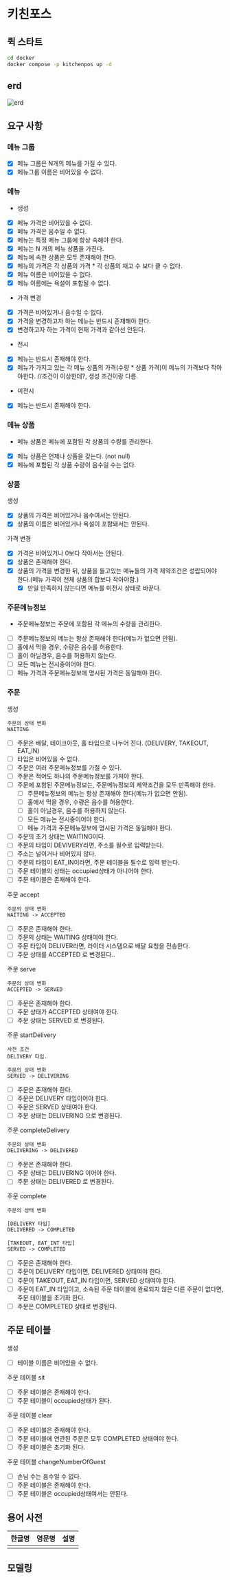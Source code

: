 # 키친포스

## 퀵 스타트

```sh
cd docker
docker compose -p kitchenpos up -d
```

## erd
![erd](./ERD.png)

## 요구 사항

### 메뉴 그룹
- [x] 메뉴 그룹은 N개의 메뉴를 가질 수 있다.
- [x] 메뉴그룹 이름은 비어있을 수 없다.

### 메뉴
- 생성
- [x] 메뉴 가격은 비어있을 수 없다.
- [x] 메뉴 가격은 음수일 수 없다.
- [x] 메뉴는 특정 메뉴 그룹에 항상 속해야 한다.
- [x] 메뉴는 N 개의 메뉴 상품을 가진다.
- [x] 메뉴에 속한 상품은 모두 존재해야 한다.
- [x] 메뉴의 가격은 각 상품의 가격 * 각 상품의 재고 수 보다 클 수 없다.
- [x] 메뉴 이름은 비어있을 수 없다.
- [x] 메뉴 이름에는 욕설이 포함될 수 없다.

- 가격 변경
- [x] 가격은 비어있거나 음수일 수 없다.
- [x] 가격을 변경하고자 하는 메뉴는 반드시 존재해야 한다.
- [x] 변경하고자 하는 가격이 현재 가격과 같아선 안된다.

- 전시
- [x] 메뉴는 반드시 존재해야 한다.
- [x] 메뉴가 가지고 있는 각 메뉴 상품의 가격(수량 * 상품 가격)이 메뉴의 가격보다 작아야한다.    //조건이 이상한데?, 생성 조건이랑 다름.

- 미전시
- [x] 메뉴는 반드시 존재해야 한다.

### 메뉴 상품
- 메뉴 상품은 메뉴에 포함된 각 상품의 수량를 관리한다.
- [x] 메뉴 상품은 언제나 상품을 갖는다. (not null)
- [x] 메뉴에 포함된 각 상품 수량이 음수일 수는 없다.

### 상품
생성
- [x] 상품의 가격은 비어있거나 음수여서는 안된다.
- [x] 상품의 이름은 비어있거나 욕설이 포함돼서는 안된다.

가격 변경
- [x] 가격은 비어있거나 0보다 작아서는 안된다.
- [x] 상품은 존재해야 한다.
- [x] 상품의 가격을 변경한 뒤, 상품을 들고있는 메뉴들의 가격 제약조건은 성립되어야 한다.(메뉴 가격이 전체 상품의 합보다 작아야함.)
    - [x] 만일 만족하지 않는다면 메뉴를 미전시 상태로 바꾼다.

### 주문메뉴정보
- 주문메뉴정보는 주문에 포함된 각 메뉴의 수량을 관리한다.
- [ ] 주문메뉴정보의 메뉴는 항상 존재해야 한다(메뉴가 없으면 안됨).
- [ ] 홀에서 먹을 경우, 수량은 음수를 허용한다.
- [ ] 홀이 아닐경우, 음수를 허용하지 않는다.
- [ ] 모든 메뉴는 전시중이어야 한다.
- [ ] 메뉴 가격과 주문메뉴정보에 명시된 가격은 동일해야 한다.

### 주문
생성
```
주문의 상태 변화
WAITING
```
- [ ] 주문은 배달, 테이크아웃, 홀 타입으로 나누어 진다. (DELIVERY, TAKEOUT, EAT_IN)
- [ ] 타입은 비어있을 수 없다.
- [ ] 주문은 여러 주문메뉴정보를 가질 수 있다.
- [ ] 주문은 적어도 하나의 주문메뉴정보를 가져야 한다.
- [ ] 주문에 포함된 주문메뉴정보는, 주문메뉴정보의 제약조건을 모두 만족해야 한다.
  - [ ] 주문메뉴정보의 메뉴는 항상 존재해야 한다(메뉴가 없으면 안됨).
  - [ ] 홀에서 먹을 경우, 수량은 음수를 허용한다.
  - [ ] 홀이 아닐경우, 음수를 허용하지 않는다.
  - [ ] 모든 메뉴는 전시중이어야 한다.
  - [ ] 메뉴 가격과 주문메뉴정보에 명시된 가격은 동일해야 한다.
- [ ] 주문의 초기 상태는 WAITING이다.
- [ ] 주문의 타입이 DEVIVERY라면, 주소를 필수로 입력받는다.
- [ ] 주소는 널이거나 비어있지 않다.
- [ ] 주문의 타입이 EAT_IN이라면, 주문 테이블을 필수로 입력 받는다.
- [ ] 주문 테이블의 상태는 occupied상태가 아니어야 한다.
- [ ] 주문 테이블은 존재해야 한다.

주문 accept
```
주문의 상태 변화
WAITING -> ACCEPTED
```
- [ ] 주문은 존재해야 한다.
- [ ] 주문의 상태는 WAITING 상태여야 한다.
- [ ] 주문 타입이 DELIVER라면, 라이더 시스템으로 배달 요청을 전송한다.
- [ ] 주문 상태를 ACCEPTED 로 변경된다..

주문 serve
```
주문의 상태 변화
ACCEPTED -> SERVED
```
- [ ] 주문은 존재해야 한다.
- [ ] 주문 상태가 ACCEPTED 상태여야 한다. 
- [ ] 주문 상태는 SERVED 로 변경된다.

주문 startDelivery
```
사전 조건
DELIVERY 타입.

주문의 상태 변화
SERVED -> DELIVERING
```
- [ ] 주문은 존재해야 한다.
- [ ] 주문은 DELIVERY 타입이어야 한다.
- [ ] 주문은 SERVED 상태여야 한다.
- [ ] 주문 상태는 DELIVERING 으로 변경된다.

주문 completeDelivery
```
주문의 상태 변화
DELIVERING -> DELIVERED
```
- [ ] 주문은 존재해야 한다.
- [ ] 주문 상태는 DELIVERING 이어야 한다.
- [ ] 주문 상태는 DELIVERED 로 변경된다.

주문 complete
```
주문의 상태 변화
 
[DELIVERY 타입]
DELIVERED -> COMPLETED

[TAKEOUT, EAT_INT 타입]
SERVED -> COMPLETED
```
- [ ] 주문은 존재해야 한다.
- [ ] 주문이 DELIVERY 타입이면, DELIVERED 상태여야 한다.
- [ ] 주문이 TAKEOUT, EAT_IN 타입이면, SERVED 상태여야 한다.
- [ ] 주문이 EAT_IN 타입이고, 소속된 주문 테이블에 완료되지 않은 다른 주문이 없다면, 주문 테이블을 초기화 한다.
- [ ] 주문은 COMPLETED 상태로 변경된다.

## 주문 테이블
생성
- [ ] 테이블 이름은 비어있을 수 없다.

주문 테이블 sit
- [ ] 주문 테이블은 존재해야 한다.
- [ ] 주문 테이블이 occupied상태가 된다.

주문 테이블 clear
- [ ] 주문 테이블은 존재해야 한다.
- [ ] 주문 테이블에 연관된 주문은 모두 COMPLETED 상태여야 한다.
- [ ] 주문 테이블은 초기화 된다.

주문 테이블 changeNumberOfGuest
- [ ] 손님 수는 음수일 수 없다.
- [ ] 주문 테이블은 존재해야 한다.
- [ ] 주문 테이블은 occupied상태여서는 안된다.

## 용어 사전

| 한글명 | 영문명 | 설명 |
| --- | --- | --- |
|  |  |  |

## 모델링

